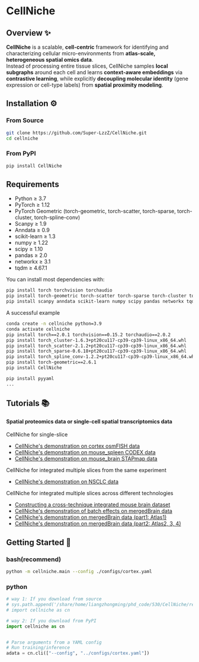 
# CellNiche

## Overview ✨
**CellNiche** is a scalable, **cell-centric** framework for identifying and characterizing cellular micro-environments from **atlas-scale, heterogeneous spatial omics data**.  
Instead of processing entire tissue slices, CellNiche samples **local subgraphs** around each cell and learns **context-aware embeddings** via **contrastive learning**, while explicitly **decoupling molecular identity** (gene expression or cell-type labels) from **spatial proximity modeling**.


## Installation ⚙️
### From Source
```bash
git clone https://github.com/Super-LzzZ/CellNiche.git
cd cellniche
```
### From PyPI
```bash
pip install CellNiche
```

## Requirements
- Python ≥ 3.7  
- PyTorch ≥ 1.12  
- PyTorch Geometric (torch-geometric, torch-scatter, torch-sparse, torch-cluster, torch-spline-conv)  
- Scanpy ≥ 1.9  
- Anndata ≥ 0.9  
- scikit-learn ≥ 1.3  
- numpy ≥ 1.22  
- scipy ≥ 1.10  
- pandas ≥ 2.0  
- networkx ≥ 3.1   
- tqdm ≥ 4.67.1  

You can install most dependencies with:

```bash
pip install torch torchvision torchaudio
pip install torch-geometric torch-scatter torch-sparse torch-cluster torch-spline-conv
pip install scanpy anndata scikit-learn numpy scipy pandas networkx tqdm
```

A successful example
```bash
conda create -n cellniche python=3.9
conda activate cellniche
pip install torch==2.0.1 torchvision==0.15.2 torchaudio==2.0.2
pip install torch_cluster-1.6.3+pt20cu117-cp39-cp39-linux_x86_64.whl
pip install torch_scatter-2.1.2+pt20cu117-cp39-cp39-linux_x86_64.whl
pip install torch_sparse-0.6.18+pt20cu117-cp39-cp39-linux_x86_64.whl
pip install torch_spline_conv-1.2.2+pt20cu117-cp39-cp39-linux_x86_64.whl
pip install torch-geometric==2.6.1
pip install CellNiche

pip install pyyaml
...
```


## Tutorials 📚
#### Spatial proteomics data or single-cell spatial transcriptomics data
CellNiche for single-slice
* [CellNiche's demonstration on cortex osmFISH data](tutorial/cortex.ipynb)
* [CellNiche's demonstration on mouse_spleen CODEX data](tutorial/spleen.ipynb)
* [CellNiche's demonstration on mouse_brain STAPmap data](tutorial/brain_STARmap.ipynb)

CellNiche for integrated multiple slices from the same experiment
* [CellNiche's demonstration on NSCLC data](tutorial/NSCLC.ipynb)

CellNiche for integrated multiple slices across different technologies
* [Constructing a cross-technique integrated mouse brain dataset](tutorial/create_mergedBrainDataset.ipynb)
* [CellNiche's demonstration of batch effects on mergedBrain data](tutorial/mergedBrain_batch.ipynb)
* [CellNiche's demonstration on mergedBrain data (part1: Atlas1)](tutorial/mergedBrain_patr1.ipynb)
* [CellNiche's demonstration on mergedBrain data (part2: Atlas2, 3, 4)](tutorial/mergedBrain_part2.ipynb)



## Getting Started 🚀
### bash(recommend)
```bash
python -m cellniche.main --config ./configs/cortex.yaml

```
### python
```python
# way 1: If you download from source
# sys.path.append('/share/home/liangzhongming/phd_code/530/CellNiche/release')
# import cellniche as cn

# way 2: If you download from PyPI
import cellniche as cn


# Parse arguments from a YAML config
# Run training/inference
adata = cn.cli(["--config", "../configs/cortex.yaml"])
```

